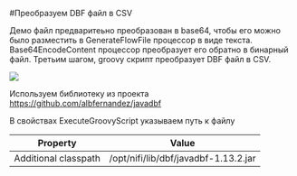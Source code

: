 #Преобразуем DBF файл в CSV﻿

Демо файл предваритеьно преобразован в base64, чтобы его можно было разместить в GenerateFlowFile процессор в виде текста.
Base64EncodeContent процессор преобразует его обратно в бинарный файл.
Третьим шагом, groovy скрипт преобразует DBF файл в CSV. 
 
 ![](https://github.com/vomikan/nifi-scripts/blob/main/Convert/dbf-to-csv/nifi_sample.png?raw=true)
 
 Используем библиотеку из проекта https://github.com/albfernandez/javadbf
 
 В свойствах ExecuteGroovyScript указываем путь к файлу
 
 | Property | Value |
|----------|-------|
|    Additional classpath      |   /opt/nifi/lib/dbf/javadbf-1.13.2.jar    |
